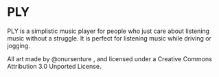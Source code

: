 PLY
===

PLY is a simplistic music player for people who just care about listening music without a struggle. It is perfect for listening music while driving or jogging.

All art made by @onursenture , and licensed under a Creative Commons Attribution 3.0 Unported License.
